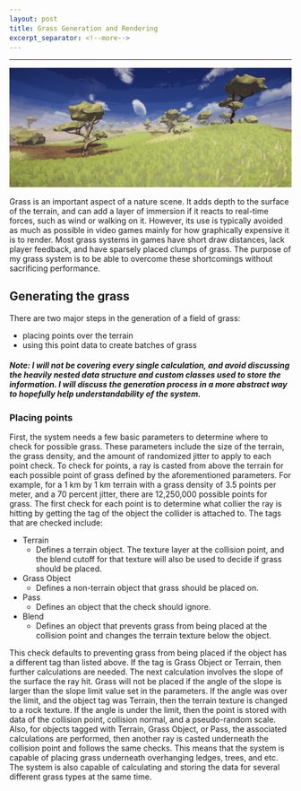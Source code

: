 ```yaml
---
layout: post
title: Grass Generation and Rendering
excerpt_separator: <!--more-->
---
```

****
<div align="center">
    <img src="/images/GrassMain.png" width="900">
</div>

Grass is an important aspect of a nature scene. It adds depth to the surface of the terrain, and can add a layer of immersion if it reacts to real-time forces, such as wind or walking on it. However, its use is typically avoided as much as possible in video games mainly for how graphically expensive it is to render. Most grass systems in games have short draw distances, lack player feedback, and have sparsely placed clumps of grass. The purpose of my grass system is to be able to overcome these shortcomings without sacrificing performance.
<!--more-->

## Generating the grass
There are two major steps in the generation of a field of grass:
- placing points over the terrain
- using this point data to create batches of grass
##### Note: I will not be covering every single calculation, and avoid discussing the heavily nested data structure and custom classes used to store the information. I will discuss the generation process in a more abstract way to hopefully help understandability of the system.

### Placing points
First, the system needs a few basic parameters to determine where to check for possible grass. These parameters include the size of the terrain, the grass density, and the amount of randomized jitter to apply to each point check. To check for points, a ray is casted from above the terrain for each possible point of grass defined by the aforementioned parameters. For example, for a 1 km by 1 km terrain with a grass density of 3.5 points per meter, and a 70 percent jitter, there are 12,250,000 possible points for grass. The first check for each point is to determine what collier the ray is hitting by getting the tag of the object the collider is attached to. The tags that are checked include:
- Terrain 
  - Defines a terrain object. The texture layer at the collision point, and the blend cutoff for that texture will also be used to decide if grass should be placed.
- Grass Object 
  - Defines a non-terrain object that grass should be placed on.
- Pass 
  - Defines an object that the check should ignore.
- Blend 
  - Defines an object that prevents grass from being placed at the collision point and changes the terrain texture below the object.

This check defaults to preventing grass from being placed if the object has a different tag than listed above. If the tag is Grass Object or Terrain, then further calculations are needed. The next calculation involves the slope of the surface the ray hit. Grass will not be placed if the angle of the slope is larger than the slope limit value set in the parameters. If the angle was over the limit, and the object tag was Terrain, then the terrain texture is changed to a rock texture. If the angle is under the limit, then the point is stored with data of the collision point, collision normal, and a pseudo-random scale. Also, for objects tagged with Terrain, Grass Object, or Pass, the associated calculations are performed, then another ray is casted underneath the collision point and follows the same checks. This means that the system is capable of placing grass underneath overhanging ledges, trees, and etc. The system is also capable of calculating and storing the data for several different grass types at the same time.


